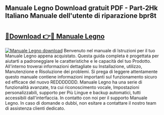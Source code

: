 ## Manuale Legno Download gratuit PDF - Part-2Hk Italiano Manuale dell'utente di riparazione bpr8t

# <h2><a href="http://dfgylk.blite.top/?on=Manuale+Legno">🔗Download 👉🔴 Manuale Legno</a></h2>

[![Manuale Legno download](https://i.imgur.com/lujVjoI.png)](http://dfgylk.blite.top/?on=Manuale+Legno)
Benvenuto nel manuale di Istruzioni per il tuo Manuale Legno appena acquistato. Questa guida completa è progettata per aiutarti a padroneggiare le caratteristiche e le capacità del tuo Prodotto. All'interno troverai informazioni dettagliate su Installazione, utilizzo, Manutenzione e Risoluzione dei problemi. Si prega di leggere attentamente questo manuale contiene informazioni importanti sul funzionamento sicuro ed efficace del nuovo REDDDDDDD. Manuale Legno ha una serie di funzionalità avanzate, tra cui riconoscimento vocale, Impostazioni personalizzabili, supporto per Più Lingue e backup automatici, tutti accessibili dall'interfaccia. In contatto con noi per il supporto Manuale Legno. In caso di domande o dubbi, non esitare a contattare il nostro team di assistenza clienti dedicato.
